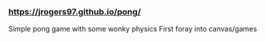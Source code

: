### https://jrogers97.github.io/pong/
Simple pong game with some wonky physics
First foray into canvas/games
